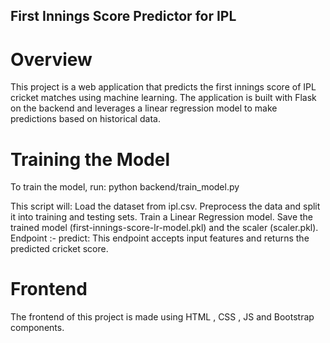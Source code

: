 ## First Innings Score Predictor for IPL

# Overview

This project is a web application that predicts the first innings score of IPL cricket matches using machine learning. The application is built with Flask on the backend and leverages a linear regression model to make predictions based on historical data.

# Training the Model
To train the model, run: python backend/train_model.py

This script will: Load the dataset from ipl.csv. Preprocess the data and split it into training and testing sets. Train a Linear Regression model. Save the trained model (first-innings-score-lr-model.pkl) and the scaler (scaler.pkl). Endpoint :- predict: This endpoint accepts input features and returns the predicted cricket score.

# Frontend
The frontend of this project is made using HTML , CSS , JS and Bootstrap components.

